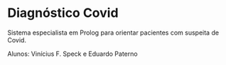 # Diagnóstico Covid
Sistema especialista em Prolog para orientar pacientes com suspeita de Covid.

Alunos: Vinícius F. Speck e Eduardo Paterno
